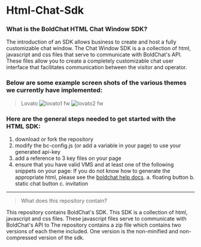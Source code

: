 # Html-Chat-Sdk

### What is the BoldChat HTML Chat Window SDK?
The introduction of an SDK allows business to create and host a fully customizable chat window. The Chat Window SDK is a a collection of html, javascript and css files that serve to communicate with BoldChat's API. These files allow you to create a completely customizable chat user interface that facilitates communication between the visitor and operator. 

### Below are some example screen shots of the various themes we currently have implemented:

> Lovato
![lovato1 fw](https://cloud.githubusercontent.com/assets/13420944/8807787/4ea80fda-2fa4-11e5-985f-cf11e36e3173.png)
![lovato2 fw](https://cloud.githubusercontent.com/assets/13420944/8807888/ebb25736-2fa4-11e5-8b5b-df5f420303e5.png)



### Here are the general steps needed to get started with the HTML SDK:
1. download or fork the repository
2. modify the bc-config.js (or add a variable in your page) to use your generated api-key
3. add a reference to 3 key files  on your page
4. ensure that you have valid VMS and at least one of the following snippets on your page:
If you do not know how to generate the appropriate html, please see the [boldchat help docs](http://help.boldchat.com/help/current/BoldChat/c_bc_setupguide_header.html).
  a. floating button
  b. static chat button
  c. invitation

*** 

> What does this repository contain?

This repository contains BoldChat's SDK. This SDK is a collection of html, javascript and css files. 
These javascript files serve to communicate with BoldChat's API to 
The repository contains a zip file which contains two versions of each theme included. One version is the non-minified and non-compressed version of the sdk. 

